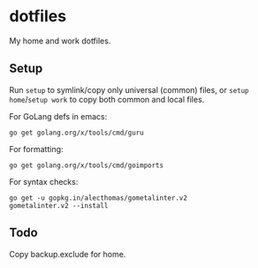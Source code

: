 # dotfiles

My home and work dotfiles.


## Setup

Run `setup` to symlink/copy only universal (common) files, or `setup home`/`setup work` to copy both common and local files.

For GoLang defs in emacs:

    go get golang.org/x/tools/cmd/guru

For formatting:

    go get golang.org/x/tools/cmd/goimports

For syntax checks:

    go get -u gopkg.in/alecthomas/gometalinter.v2
    gometalinter.v2 --install


## Todo

Copy backup.exclude for home.
